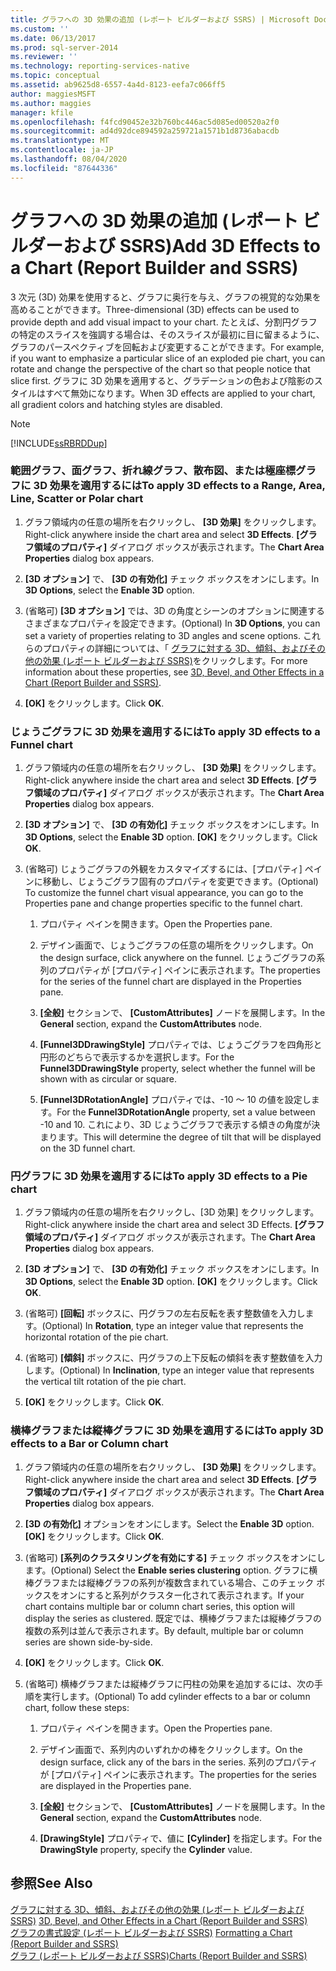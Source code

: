 ```yaml
---
title: グラフへの 3D 効果の追加 (レポート ビルダーおよび SSRS) | Microsoft Docs
ms.custom: ''
ms.date: 06/13/2017
ms.prod: sql-server-2014
ms.reviewer: ''
ms.technology: reporting-services-native
ms.topic: conceptual
ms.assetid: ab9625d8-6557-4a4d-8123-eefa7c066ff5
author: maggiesMSFT
ms.author: maggies
manager: kfile
ms.openlocfilehash: f4fcd90452e32b760bc446ac5d085ed00520a2f0
ms.sourcegitcommit: ad4d92dce894592a259721a1571b1d8736abacdb
ms.translationtype: MT
ms.contentlocale: ja-JP
ms.lasthandoff: 08/04/2020
ms.locfileid: "87644336"
---
```

# <a name="add-3d-effects-to-a-chart-report-builder-and-ssrs"></a><span data-ttu-id="dc170-102">グラフへの 3D 効果の追加 (レポート ビルダーおよび SSRS)</span><span class="sxs-lookup"><span data-stu-id="dc170-102">Add 3D Effects to a Chart (Report Builder and SSRS)</span></span>
  <span data-ttu-id="dc170-103">3 次元 (3D) 効果を使用すると、グラフに奥行を与え、グラフの視覚的な効果を高めることができます。</span><span class="sxs-lookup"><span data-stu-id="dc170-103">Three-dimensional (3D) effects can be used to provide depth and add visual impact to your chart.</span></span> <span data-ttu-id="dc170-104">たとえば、分割円グラフの特定のスライスを強調する場合は、そのスライスが最初に目に留まるように、グラフのパースペクティブを回転および変更することができます。</span><span class="sxs-lookup"><span data-stu-id="dc170-104">For example, if you want to emphasize a particular slice of an exploded pie chart, you can rotate and change the perspective of the chart so that people notice that slice first.</span></span> <span data-ttu-id="dc170-105">グラフに 3D 効果を適用すると、グラデーションの色および陰影のスタイルはすべて無効になります。</span><span class="sxs-lookup"><span data-stu-id="dc170-105">When 3D effects are applied to your chart, all gradient colors and hatching styles are disabled.</span></span>  
  
> [!NOTE]  
>  [!INCLUDE[ssRBRDDup](../../includes/ssrbrddup-md.md)]  
  
### <a name="to-apply-3d-effects-to-a-range-area-line-scatter-or-polar-chart"></a><span data-ttu-id="dc170-106">範囲グラフ、面グラフ、折れ線グラフ、散布図、または極座標グラフに 3D 効果を適用するには</span><span class="sxs-lookup"><span data-stu-id="dc170-106">To apply 3D effects to a Range, Area, Line, Scatter or Polar chart</span></span>  
  
1.  <span data-ttu-id="dc170-107">グラフ領域内の任意の場所を右クリックし、 **[3D 効果]** をクリックします。</span><span class="sxs-lookup"><span data-stu-id="dc170-107">Right-click anywhere inside the chart area and select **3D Effects**.</span></span> <span data-ttu-id="dc170-108">**[グラフ領域のプロパティ]** ダイアログ ボックスが表示されます。</span><span class="sxs-lookup"><span data-stu-id="dc170-108">The **Chart Area Properties** dialog box appears.</span></span>  
  
2.  <span data-ttu-id="dc170-109">**[3D オプション]** で、 **[3D の有効化]** チェック ボックスをオンにします。</span><span class="sxs-lookup"><span data-stu-id="dc170-109">In **3D Options**, select the **Enable 3D** option.</span></span>  
  
3.  <span data-ttu-id="dc170-110">(省略可) **[3D オプション]** では、3D の角度とシーンのオプションに関連するさまざまなプロパティを設定できます。</span><span class="sxs-lookup"><span data-stu-id="dc170-110">(Optional) In **3D Options**, you can set a variety of properties relating to 3D angles and scene options.</span></span> <span data-ttu-id="dc170-111">これらのプロパティの詳細については、「 [グラフに対する 3D、傾斜、およびその他の効果 &#40;レポート ビルダーおよび SSRS&#41;](chart-effects-3d-bevel-and-other-report-builder.md)をクリックします。</span><span class="sxs-lookup"><span data-stu-id="dc170-111">For more information about these properties, see [3D, Bevel, and Other Effects in a Chart &#40;Report Builder and SSRS&#41;](chart-effects-3d-bevel-and-other-report-builder.md).</span></span>  
  
4.  <span data-ttu-id="dc170-112">**[OK]** をクリックします。</span><span class="sxs-lookup"><span data-stu-id="dc170-112">Click **OK**.</span></span>  
  
### <a name="to-apply-3d-effects-to-a-funnel-chart"></a><span data-ttu-id="dc170-113">じょうごグラフに 3D 効果を適用するには</span><span class="sxs-lookup"><span data-stu-id="dc170-113">To apply 3D effects to a Funnel chart</span></span>  
  
1.  <span data-ttu-id="dc170-114">グラフ領域内の任意の場所を右クリックし、 **[3D 効果]** をクリックします。</span><span class="sxs-lookup"><span data-stu-id="dc170-114">Right-click anywhere inside the chart area and select **3D Effects**.</span></span> <span data-ttu-id="dc170-115">**[グラフ領域のプロパティ]** ダイアログ ボックスが表示されます。</span><span class="sxs-lookup"><span data-stu-id="dc170-115">The **Chart Area Properties** dialog box appears.</span></span>  
  
2.  <span data-ttu-id="dc170-116">**[3D オプション]** で、 **[3D の有効化]** チェック ボックスをオンにします。</span><span class="sxs-lookup"><span data-stu-id="dc170-116">In **3D Options**, select the **Enable 3D** option.</span></span> <span data-ttu-id="dc170-117">**[OK]** をクリックします。</span><span class="sxs-lookup"><span data-stu-id="dc170-117">Click **OK**.</span></span>  
  
3.  <span data-ttu-id="dc170-118">(省略可) じょうごグラフの外観をカスタマイズするには、[プロパティ] ペインに移動し、じょうごグラフ固有のプロパティを変更できます。</span><span class="sxs-lookup"><span data-stu-id="dc170-118">(Optional) To customize the funnel chart visual appearance, you can go to the Properties pane and change properties specific to the funnel chart.</span></span>  
  
    1.  <span data-ttu-id="dc170-119">プロパティ ペインを開きます。</span><span class="sxs-lookup"><span data-stu-id="dc170-119">Open the Properties pane.</span></span>  
  
    2.  <span data-ttu-id="dc170-120">デザイン画面で、じょうごグラフの任意の場所をクリックします。</span><span class="sxs-lookup"><span data-stu-id="dc170-120">On the design surface, click anywhere on the funnel.</span></span> <span data-ttu-id="dc170-121">じょうごグラフの系列のプロパティが [プロパティ] ペインに表示されます。</span><span class="sxs-lookup"><span data-stu-id="dc170-121">The properties for the series of the funnel chart are displayed in the Properties pane.</span></span>  
  
    3.  <span data-ttu-id="dc170-122">**[全般]** セクションで、 **[CustomAttributes]** ノードを展開します。</span><span class="sxs-lookup"><span data-stu-id="dc170-122">In the **General** section, expand the **CustomAttributes** node.</span></span>  
  
    4.  <span data-ttu-id="dc170-123">**[Funnel3DDrawingStyle]** プロパティでは、じょうごグラフを四角形と円形のどちらで表示するかを選択します。</span><span class="sxs-lookup"><span data-stu-id="dc170-123">For the **Funnel3DDrawingStyle** property, select whether the funnel will be shown with as circular or square.</span></span>  
  
    5.  <span data-ttu-id="dc170-124">**[Funnel3DRotationAngle]** プロパティでは、-10 ～ 10 の値を設定します。</span><span class="sxs-lookup"><span data-stu-id="dc170-124">For the **Funnel3DRotationAngle** property, set a value between -10 and 10.</span></span> <span data-ttu-id="dc170-125">これにより、3D じょうごグラフで表示する傾きの角度が決まります。</span><span class="sxs-lookup"><span data-stu-id="dc170-125">This will determine the degree of tilt that will be displayed on the 3D funnel chart.</span></span>  
  
### <a name="to-apply-3d-effects-to-a-pie-chart"></a><span data-ttu-id="dc170-126">円グラフに 3D 効果を適用するには</span><span class="sxs-lookup"><span data-stu-id="dc170-126">To apply 3D effects to a Pie chart</span></span>  
  
1.  <span data-ttu-id="dc170-127">グラフ領域内の任意の場所を右クリックし、[3D 効果] をクリックします。</span><span class="sxs-lookup"><span data-stu-id="dc170-127">Right-click anywhere inside the chart area and select 3D Effects.</span></span> <span data-ttu-id="dc170-128">**[グラフ領域のプロパティ]** ダイアログ ボックスが表示されます。</span><span class="sxs-lookup"><span data-stu-id="dc170-128">The **Chart Area Properties** dialog box appears.</span></span>  
  
2.  <span data-ttu-id="dc170-129">**[3D オプション]** で、 **[3D の有効化]** チェック ボックスをオンにします。</span><span class="sxs-lookup"><span data-stu-id="dc170-129">In **3D Options**, select the **Enable 3D** option.</span></span> <span data-ttu-id="dc170-130">**[OK]** をクリックします。</span><span class="sxs-lookup"><span data-stu-id="dc170-130">Click **OK**.</span></span>  
  
3.  <span data-ttu-id="dc170-131">(省略可) **[回転]** ボックスに、円グラフの左右反転を表す整数値を入力します。</span><span class="sxs-lookup"><span data-stu-id="dc170-131">(Optional) In **Rotation**, type an integer value that represents the horizontal rotation of the pie chart.</span></span>  
  
4.  <span data-ttu-id="dc170-132">(省略可) **[傾斜]** ボックスに、円グラフの上下反転の傾斜を表す整数値を入力します。</span><span class="sxs-lookup"><span data-stu-id="dc170-132">(Optional) In **Inclination**, type an integer value that represents the vertical tilt rotation of the pie chart.</span></span>  
  
5.  <span data-ttu-id="dc170-133">**[OK]** をクリックします。</span><span class="sxs-lookup"><span data-stu-id="dc170-133">Click **OK**.</span></span>  
  
### <a name="to-apply-3d-effects-to-a-bar-or-column-chart"></a><span data-ttu-id="dc170-134">横棒グラフまたは縦棒グラフに 3D 効果を適用するには</span><span class="sxs-lookup"><span data-stu-id="dc170-134">To apply 3D effects to a Bar or Column chart</span></span>  
  
1.  <span data-ttu-id="dc170-135">グラフ領域内の任意の場所を右クリックし、 **[3D 効果]** をクリックします。</span><span class="sxs-lookup"><span data-stu-id="dc170-135">Right-click anywhere inside the chart area and select **3D Effects**.</span></span> <span data-ttu-id="dc170-136">**[グラフ領域のプロパティ]** ダイアログ ボックスが表示されます。</span><span class="sxs-lookup"><span data-stu-id="dc170-136">The **Chart Area Properties** dialog box appears.</span></span>  
  
2.  <span data-ttu-id="dc170-137">**[3D の有効化]** オプションをオンにします。</span><span class="sxs-lookup"><span data-stu-id="dc170-137">Select the **Enable 3D** option.</span></span> <span data-ttu-id="dc170-138">**[OK]** をクリックします。</span><span class="sxs-lookup"><span data-stu-id="dc170-138">Click **OK**.</span></span>  
  
3.  <span data-ttu-id="dc170-139">(省略可) **[系列のクラスタリングを有効にする]** チェック ボックスをオンにします。</span><span class="sxs-lookup"><span data-stu-id="dc170-139">(Optional) Select the **Enable series clustering** option.</span></span> <span data-ttu-id="dc170-140">グラフに横棒グラフまたは縦棒グラフの系列が複数含まれている場合、このチェック ボックスをオンにすると系列がクラスター化されて表示されます。</span><span class="sxs-lookup"><span data-stu-id="dc170-140">If your chart contains multiple bar or column chart series, this option will display the series as clustered.</span></span> <span data-ttu-id="dc170-141">既定では、横棒グラフまたは縦棒グラフの複数の系列は並んで表示されます。</span><span class="sxs-lookup"><span data-stu-id="dc170-141">By default, multiple bar or column series are shown side-by-side.</span></span>  
  
4.  <span data-ttu-id="dc170-142">**[OK]** をクリックします。</span><span class="sxs-lookup"><span data-stu-id="dc170-142">Click **OK**.</span></span>  
  
5.  <span data-ttu-id="dc170-143">(省略可) 横棒グラフまたは縦棒グラフに円柱の効果を追加するには、次の手順を実行します。</span><span class="sxs-lookup"><span data-stu-id="dc170-143">(Optional) To add cylinder effects to a bar or column chart, follow these steps:</span></span>  
  
    1.  <span data-ttu-id="dc170-144">プロパティ ペインを開きます。</span><span class="sxs-lookup"><span data-stu-id="dc170-144">Open the Properties pane.</span></span>  
  
    2.  <span data-ttu-id="dc170-145">デザイン画面で、系列内のいずれかの棒をクリックします。</span><span class="sxs-lookup"><span data-stu-id="dc170-145">On the design surface, click any of the bars in the series.</span></span> <span data-ttu-id="dc170-146">系列のプロパティが [プロパティ] ペインに表示されます。</span><span class="sxs-lookup"><span data-stu-id="dc170-146">The properties for the series are displayed in the Properties pane.</span></span>  
  
    3.  <span data-ttu-id="dc170-147">**[全般]** セクションで、 **[CustomAttributes]** ノードを展開します。</span><span class="sxs-lookup"><span data-stu-id="dc170-147">In the **General** section, expand the **CustomAttributes** node.</span></span>  
  
    4.  <span data-ttu-id="dc170-148">**[DrawingStyle]** プロパティで、値に **[Cylinder]** を指定します。</span><span class="sxs-lookup"><span data-stu-id="dc170-148">For the **DrawingStyle** property, specify the **Cylinder** value.</span></span>  
  
## <a name="see-also"></a><span data-ttu-id="dc170-149">参照</span><span class="sxs-lookup"><span data-stu-id="dc170-149">See Also</span></span>  
 <span data-ttu-id="dc170-150">[グラフに対する 3D、傾斜、およびその他の効果 &#40;レポート ビルダーおよび SSRS&#41;](chart-effects-3d-bevel-and-other-report-builder.md) </span><span class="sxs-lookup"><span data-stu-id="dc170-150">[3D, Bevel, and Other Effects in a Chart &#40;Report Builder and SSRS&#41;](chart-effects-3d-bevel-and-other-report-builder.md) </span></span>  
 <span data-ttu-id="dc170-151">[グラフの書式設定 (レポート ビルダーおよび SSRS)](formatting-a-chart-report-builder-and-ssrs.md) </span><span class="sxs-lookup"><span data-stu-id="dc170-151">[Formatting a Chart &#40;Report Builder and SSRS&#41;](formatting-a-chart-report-builder-and-ssrs.md) </span></span>  
 [<span data-ttu-id="dc170-152">グラフ &#40;レポート ビルダーおよび SSRS&#41;</span><span class="sxs-lookup"><span data-stu-id="dc170-152">Charts &#40;Report Builder and SSRS&#41;</span></span>](charts-report-builder-and-ssrs.md)  
  
  
